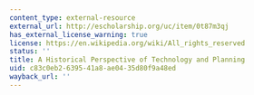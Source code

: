 ```yaml
---
content_type: external-resource
external_url: http://escholarship.org/uc/item/0t87m3qj
has_external_license_warning: true
license: https://en.wikipedia.org/wiki/All_rights_reserved
status: ''
title: A Historical Perspective of Technology and Planning
uid: c83c0eb2-6395-41a8-ae04-35d80f9a48ed
wayback_url: ''
---
```

